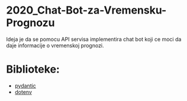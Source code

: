 # 2020_Chat-Bot-za-Vremensku-Prognozu
Ideja je da se pomocu API servisa implementira chat bot koji ce moci da daje informacije o vremenskoj prognozi.

# Biblioteke: 
- [pydantic](https://pydantic-docs.helpmanual.io/)
- [dotenv](https://pypi.org/project/python-dotenv/)

